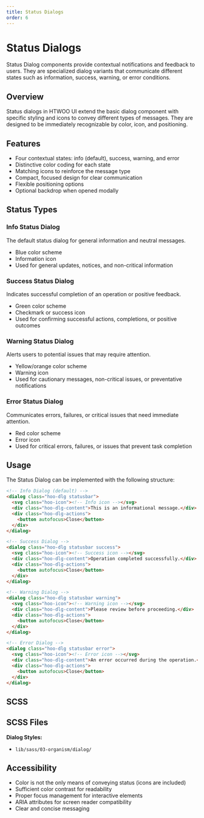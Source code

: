 ```yaml
---
title: Status Dialogs
order: 6
---
```


# Status Dialogs

Status Dialog components provide contextual notifications and feedback to users. They are specialized dialog variants that communicate different states such as information, success, warning, or error conditions.

## Overview

Status dialogs in HTWOO UI extend the basic dialog component with specific styling and icons to convey different types of messages. They are designed to be immediately recognizable by color, icon, and positioning.

## Features

- Four contextual states: info (default), success, warning, and error
- Distinctive color coding for each state
- Matching icons to reinforce the message type
- Compact, focused design for clear communication
- Flexible positioning options
- Optional backdrop when opened modally

## Status Types

### Info Status Dialog

The default status dialog for general information and neutral messages.

- Blue color scheme
- Information icon
- Used for general updates, notices, and non-critical information

### Success Status Dialog

Indicates successful completion of an operation or positive feedback.

- Green color scheme
- Checkmark or success icon
- Used for confirming successful actions, completions, or positive outcomes

### Warning Status Dialog

Alerts users to potential issues that may require attention.

- Yellow/orange color scheme
- Warning icon
- Used for cautionary messages, non-critical issues, or preventative notifications

### Error Status Dialog

Communicates errors, failures, or critical issues that need immediate attention.

- Red color scheme
- Error icon
- Used for critical errors, failures, or issues that prevent task completion

## Usage

The Status Dialog can be implemented with the following structure:

```html
<!-- Info Dialog (default) -->
<dialog class="hoo-dlg statusbar">
  <svg class="hoo-icon"><!-- Info icon --></svg>
  <div class="hoo-dlg-content">This is an informational message.</div>
  <div class="hoo-dlg-actions">
    <button autofocus>Close</button>
  </div>
</dialog>

<!-- Success Dialog -->
<dialog class="hoo-dlg statusbar success">
  <svg class="hoo-icon"><!-- Success icon --></svg>
  <div class="hoo-dlg-content">Operation completed successfully.</div>
  <div class="hoo-dlg-actions">
    <button autofocus>Close</button>
  </div>
</dialog>

<!-- Warning Dialog -->
<dialog class="hoo-dlg statusbar warning">
  <svg class="hoo-icon"><!-- Warning icon --></svg>
  <div class="hoo-dlg-content">Please review before proceeding.</div>
  <div class="hoo-dlg-actions">
    <button autofocus>Close</button>
  </div>
</dialog>

<!-- Error Dialog -->
<dialog class="hoo-dlg statusbar error">
  <svg class="hoo-icon"><!-- Error icon --></svg>
  <div class="hoo-dlg-content">An error occurred during the operation.</div>
  <div class="hoo-dlg-actions">
    <button autofocus>Close</button>
  </div>
</dialog>
```

## SCSS

## SCSS Files

**Dialog Styles:**
- `lib/sass/03-organism/dialog/`

## Accessibility

- Color is not the only means of conveying status (icons are included)
- Sufficient color contrast for readability
- Proper focus management for interactive elements
- ARIA attributes for screen reader compatibility
- Clear and concise messaging

